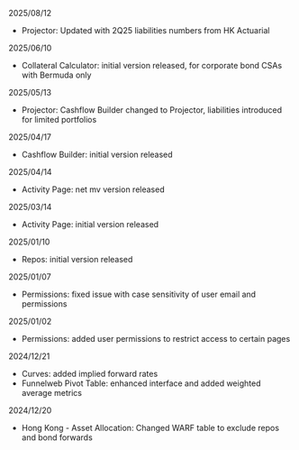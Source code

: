 2025/08/12
- Projector: Updated with 2Q25 liabilities numbers from HK Actuarial

2025/06/10
- Collateral Calculator: initial version released, for corporate bond CSAs with Bermuda only

2025/05/13
- Projector: Cashflow Builder changed to Projector, liabilities introduced for limited portfolios

2025/04/17
- Cashflow Builder: initial version released

2025/04/14
- Activity Page: net mv version released

2025/03/14
- Activity Page: initial version released

2025/01/10
- Repos: initial version released

2025/01/07
- Permissions: fixed issue with case sensitivity of user email and permissions

2025/01/02
- Permissions: added user permissions to restrict access to certain pages

2024/12/21
- Curves: added implied forward rates
- Funnelweb Pivot Table: enhanced interface and added weighted average metrics

2024/12/20
- Hong Kong - Asset Allocation: Changed WARF table to exclude repos and bond forwards


